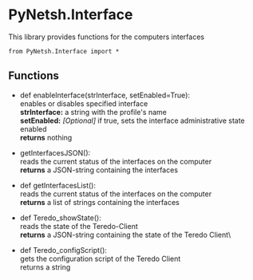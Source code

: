 # PyNetsh.Interface
This library provides functions for the computers interfaces
```
from PyNetsh.Interface import *
```

## Functions
* def enableInterface(strInterface, setEnabled=True):\
    enables or disables specified interface\
    __strInterface:__ a string with the profile's name\
    __setEnabled:__ _[Optional]_ if true, sets the interface administrative state enabled\
    __returns__ nothing

* getInterfacesJSON():\
    reads the current status of the interfaces on the computer\
    __returns__ a JSON-string containing the interfaces

* def getInterfacesList():\
    reads the current status of the interfaces on the computer\
    __returns__ a list of strings containing the interfaces

* def Teredo_showState():\
    reads the state of the Teredo-Client\
    __returns__ a JSON-string containing the state of the Teredo Client\


* def Teredo_configScript():\
    gets the configuration script of the Teredo Client\
    returns a string